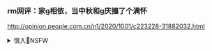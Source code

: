 ### rm网评：家g相依，当中秋和g庆撞了个满怀
http://opinion.people.com.cn/n1/2020/1001/c223228-31882032.html
<details><summary>慎入🔞NSFW</summary>

Not Safe For Work
![](https://upload.wikimedia.org/wikipedia/commons/thumb/d/d3/Biohazard_Symbol_Specification.png/210px-Biohazard_Symbol_Specification.png)

<details><summary><b>风险自理Use At Your Own Risk🈲</summary>

### y视：家暴是违法行为 别拿“家丑不可外扬”说事
https://baijiahao.baidu.com/s?id=1651183110134511002

### 家丑不可外扬、床头打架床尾和……这些谎言，你被骗了多久？
https://www.thepaper.cn/newsDetail_forward_5070886

### 蒋jf家暴事件再升级，女方曝光至日本媒体，网友：家丑不可外扬
https://baijiahao.baidu.com/s?id=1618276538299111489

### 北大才子的原生家庭之痛：天下无不是之父母是最大的谎言
https://new.qq.com/omn/20180131/20180131A0294Y.html

### 世上最大的谎言“天下无不是的父母”：道德绑架是对人性的挑战
https://xw.qq.com/cmsid/20180810A1X1TU/20180810A1X1TU00

###### 世上最大的谎言“天下无不是的父母”，我妈骗走了我儿子救命钱
http://www.yidianzixun.com/article/0LSaeLvP
![](http://i1.go2yd.com/image.php?url=0LSaeLhl3W)

### 涂磊：21世纪最大的谎言就是，天下无不是的父母
https://haokan.baidu.com/v?pd=wisenatural&vid=6622284631186980443

</details>
</details>
